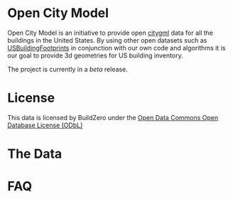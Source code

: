 # Open City Model
Open City Model is an initiative to provide open [citygml](https://www.citygml.org) data for all the buildings in the United States.  By using other open datasets such as [USBuildingFootprints](https://github.com/Microsoft/USBuildingFootprints) in conjunction with our own code and algorithms it is our goal to provide 3d geometries for US building inventory.

The project is currently in a *beta* release.

# License
This data is licensed by BuildZero under the [Open Data Commons Open Database License (ODbL)](https://opendatacommons.org/licenses/odbl/)

# The Data

# FAQ

